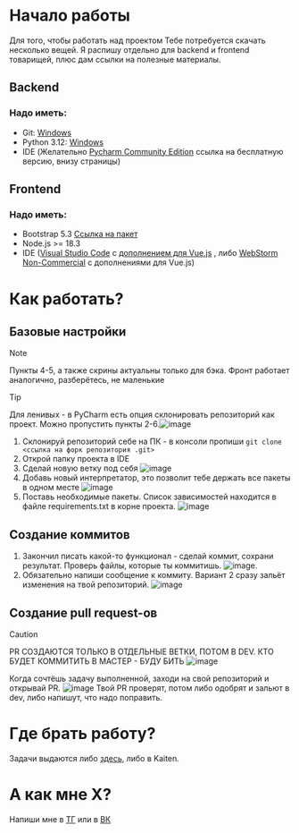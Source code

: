 # Начало работы
Для того, чтобы работать над проектом Тебе потребуется скачать несколько вещей. Я распишу отдельно для backend и frontend товарищей, плюс дам ссылки на полезные материалы.
## Backend
### Надо иметь:
* Git:  [Windows](https://git-scm.com/downloads/win)
* Python 3.12: [Windows](https://www.python.org/downloads/release/python-3120/)
* IDE (Желательно [Pycharm Community Edition](https://www.jetbrains.com/pycharm/download/?section=windows) ссылка на бесплатную версию, внизу страницы)
## Frontend
### Надо иметь:
* Bootstrap 5.3 [Ссылка на пакет](https://getbootstrap.com/docs/5.3/getting-started/download/)
* Node.js >= 18.3
* IDE ([Visual Studio Code](https://code.visualstudio.com) с [дополнением для Vue.js](https://marketplace.visualstudio.com/items?itemName=Vue.volar) , либо [WebStorm Non-Commercial](https://www.jetbrains.com/webstorm/download/#section=windows) с дополнениями для Vue.js)
# Как работать?
## Базовые настройки
> [!NOTE]
> Пункты 4-5, а также скрины актуальны только для бэка. Фронт работает аналогично, разберётесь, не маленькие

> [!TIP]
> Для ленивых - в PyCharm есть опция склонировать репозиторий как проект. Можно пропустить пункты 2-6.![image](https://github.com/user-attachments/assets/7993a8b7-21a2-4387-a663-dd29b633f93a)
1. Склонируй репозиторий себе на ПК - в консоли пропиши `git clone <ссылка на форк репозитория .git>`
2. Открой папку проекта в IDE
3. Сделай новую ветку под себя ![image](https://github.com/user-attachments/assets/e5c7416a-d2c2-47aa-a4fc-7b25c8b299ab)
4. Добавь новый интерпретатор, это позволит тебе держать все пакеты в одном месте ![image](https://github.com/user-attachments/assets/4f92e4d8-3631-4315-a7c2-4f219c9884da)
5. Поставь необходимые пакеты. Список зависимостей находится в файле requirements.txt в корне проекта. ![image](https://github.com/user-attachments/assets/ca1d1874-4b5b-429d-8f84-78383b50134e)
## Создание коммитов
1. Закончил писать какой-то функционал - сделай коммит, сохрани результат. Проверь файлы, которые ты коммитишь. ![image](https://github.com/user-attachments/assets/60372c31-198a-4907-a425-48d413e988e9).
2. Обязательно напиши сообщение к коммиту. Вариант 2 сразу зальёт изменения на твой репозиторий. ![image](https://github.com/user-attachments/assets/276a1c62-cd61-45a8-9af1-99728c5508d3)
## Создание pull request-ов
> [!CAUTION]
> PR СОЗДАЮТСЯ ТОЛЬКО В ОТДЕЛЬНЫЕ ВЕТКИ, ПОТОМ В DEV. КТО БУДЕТ КОММИТИТЬ В МАСТЕР - БУДУ БИТЬ
![image](https://github.com/user-attachments/assets/b83e7aa4-eb74-4cfc-a2e4-ab9d963b97a9)

Когда сочтёшь задачу выполненной, заходи на свой репозиторий и открывай PR. ![image](https://github.com/user-attachments/assets/98e73787-9a7f-4ec3-a78a-dda578ecc823)
Твой PR проверят, потом либо одобрят и зальют в dev, либо напишут, что надо поправить.
# Где брать работу?
Задачи выдаются либо [здесь](https://github.com/2eFoLt/mospoly-pd-kpi/issues), либо в Kaiten.
# А как мне Х?
Напиши мне в [ТГ](https://t.me/defolt_tg) или в [ВК](https://vk.com/2efolt)

